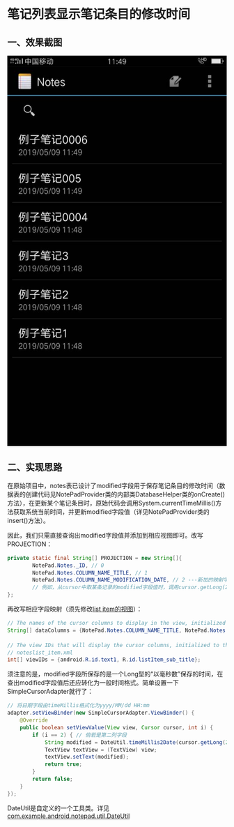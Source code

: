 # 笔记列表显示笔记条目的修改时间

## 一、效果截图

<img src="screenshots/f1_01.jpg" />



## 二、实现思路

在原始项目中，notes表已设计了modified字段用于保存笔记条目的修改时间（数据表的创建代码见NotePadProvider类的内部类DatabaseHelper类的onCreate()方法），在更新某个笔记条目时，原始代码会调用System.currentTimeMillis()方法获取系统当前时间，并更新modified字段值（详见NotePadProvider类的insert()方法）。



因此，我们只需直接查询出modified字段值并添加到相应视图即可。改写PROJECTION：

```java
private static final String[] PROJECTION = new String[]{
        NotePad.Notes._ID, // 0
        NotePad.Notes.COLUMN_NAME_TITLE, // 1
        NotePad.Notes.COLUMN_NAME_MODIFICATION_DATE, // 2 ---新加的映射字段
        // 例如，从cursor中取某条记录的modified字段值时，调用cursor.getLong(2)即可
};
```

再改写相应字段映射（须先修改[list item的视图](https://github.com/xkfx/notepad/blob/master/app/src/main/res/layout/noteslist_item.xml)）：

```java
// The names of the cursor columns to display in the view, initialized to the title column
String[] dataColumns = {NotePad.Notes.COLUMN_NAME_TITLE, NotePad.Notes.COLUMN_NAME_MODIFICATION_DATE};

// The view IDs that will display the cursor columns, initialized to the TextView in
// noteslist_item.xml
int[] viewIDs = {android.R.id.text1, R.id.listItem_sub_title};
```



须注意的是，modified字段所保存的是一个Long型的“以毫秒数”保存的时间，在查出modified字段值后还应转化为一般时间格式。简单设置一下SimpleCursorAdapter就行了：

```java
// 将日期字段由timeMillis格式化为yyyy/MM/dd HH:mm
adapter.setViewBinder(new SimpleCursorAdapter.ViewBinder() {
    @Override
    public boolean setViewValue(View view, Cursor cursor, int i) {
        if (i == 2) { // 倘若是第二列字段
            String modified = DateUtil.timeMillis2Date(cursor.getLong(2));
            TextView textView = (TextView) view;
            textView.setText(modified);
            return true;
        }
        return false;
    }
});
```

DateUtil是自定义的一个工具类。详见[com.example.android.notepad.util.DateUtil ](https://github.com/xkfx/notepad/blob/master/app/src/main/java/com/example/android/notepad/util/DateUtil.java)

